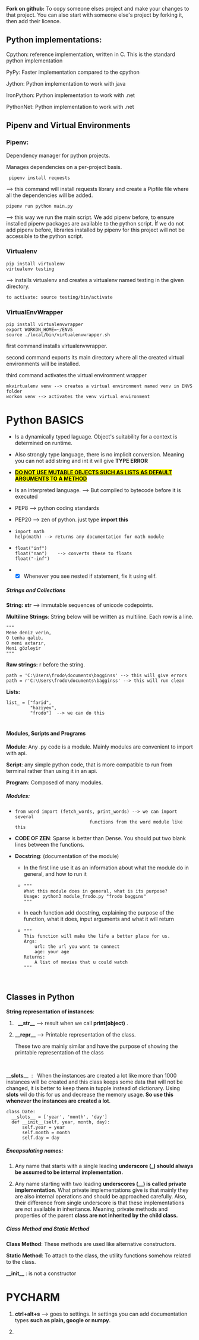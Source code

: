 **Fork on github:** To copy someone elses project and make your changes to that project. You can also start with someone else's project by forking it, then add their licence. 

## Python implementations:

Cpython:  reference implementation, written in C. This is the standard python implementation

PyPy: Faster implementation compared to the cpython

Jython: Python implementation to work with java

IronPython: Python implementation to work with .net 

PythonNet: Python implementation to work with .net

## Pipenv and Virtual Environments

### **Pipenv**:

Dependency manager for python projects. 

Manages dependencies on a per-project basis. 

```
 pipenv install requests
```

--> this command will install requests library and create a Pipfile file where all the dependencies will be added.

```
pipenv run python main.py 
```

--> this way we run the main script. We add pipenv before, to ensure installed pipenv packages are available to the python script. İf we do not add pipenv before, libraries installed by pipenv for this project will not be accessible to the python script.

### **Virtualenv**

```
pip install virtualenv
virtualenv testing
```

--> installs virtualenv and creates a virtualenv named testing in the given directory.

```
to activate: source testing/bin/activate
```

### VirtualEnvWrapper

```
pip install virtualenvwrapper
export WORKON_HOME=~/ENVS
source ./local/bin/virtualenvwrapper.sh
```

first command installs virtualenvwrapper.

second command exports its main directory where all the created virtual environments will be installed.

third command activates the virtual environment wrapper

```
mkvirtualenv venv --> creates a virtual environment named venv in ENVS folder
workon venv --> activates the venv virtual environment
```

# Python BASICS

- Is a dynamically typed laguage. Object's suitability for a context is determined on runtime.

- Also strongly type language, there is no implicit conversion. Meaning you can not add string and int it will give **TYPE ERROR**

- <u>**<mark>DO NOT USE MUTABLE OBJECTS SUCH AS LISTS AS DEFAULT ARGUMENTS TO A METHOD</mark>**</u>

- Is an interpreted language. --> But compiled to bytecode before it is executed

- PEP8 --> python coding standards

- PEP20 --> zen of python. just type **import this** 

- ```
  import math
  help(math) --> returns any documentation for math module
  ```

- ```
  float("inf")
  float("nan")    --> converts these to floats
  float("-inf")
  ```

- - [x] Whenever you see nested if statement, fix it using elif.

##### Strings and Collections

**String: str**  --> immutable sequences of unicode codepoints. 

**Multiline Strings**: String below will be written as multiline. Each row is a line. 

```
"""
Mene deniz verin,
O tenha qalıb,
O meni axtarır,
Meni gözleyir
"""
```

**Raw strings:** r before the string.  

```
path = 'C:\Users\frodo\documents\bagginss' --> this will give errors
path = r'C:\Users\frodo\documents\bagginss' --> this will run clean
```

**Lists:** 

```
list_ = ["farid",
         "haziyev",
         "frodo"]  --> we can do this
```

# 

#### Modules, Scripts and Programs

**Module**: Any .py code is a module. Mainly modules are convenient to import with api.

**Script**: any simple python code, that is more compatible to run from terminal rather than using it in an api.

**Program**: Composed of many modules.

##### Modules:

- ```
  from word import (fetch_words, print_words) --> we can import several 
                              functions from the word module like this
  ```

- **CODE OF ZEN**: Sparse is better than Dense. You should put two blank lines between the functions.

- **Docstring**: (documentation of the module)
  
  - In the first line use it as an information about what the module do in general, and how to run it
  
  - ```
    """
    What this module does in general, what is its purpose?
    Usage: python3 module_frodo.py "frodo baggıns"
    """
    ```
  
  - In each function add docstring, explaining the purpose of the function, what it does, input arguments and what it will return
  
  - ```
    """
    This function will make the life a better place for us.
    Args:
        url: the url you want to connect
        age: your age
    Returns:
        A list of movies that u could watch
    """
    ```

  





## Classes in Python

**String representation of instances**: 

1.   **\_\_str\_\_**  --> result when we call **print(object)** .  

2. **\_\_repr\_\_** --> Printable representation of the class. 
   
   These two are mainly similar and have the purpose of showing the printable representation of the class
   
    

**_\_slots\_\_**  :    When the instances are created a lot like more than 1000 instances will be created and this class keeps some data that will not be changed, it is better to keep them  in tupple instead of dictionary. Using __slots__ wil do this for us and decrease the memory usage. **So use this whenever the instances are created a lot**.

```
class Date:
  __slots__ = ['year', 'month', 'day']
  def __init__(self, year, month, day):
      self.year = year
      self.month = month
      self.day = day
```

##### **Encapsulating names**:

1) Any name that starts with a single leading **underscore (_) should always be assumed to be internal implementation.** 

2) Any name starting with two leading **underscores (__) is called private implementation**. What private implementations give is that mainly they are also internal operations and should be approached carefully. Also, their difference from single underscore is that these implementations are not available in inheritance. Meaning, private methods and properties of the parent **class are not inherited by the child class.**

##### Class Method and Static Method

**Class Method**: These methods are used like alternative constructors.

**Static Method**: To attach to the class, the utility functions somehow related to the class.

**\_\_init\_\_** : is not a constructor  

# PYCHARM

1. **ctrl+alt+s** --> goes to settings. In settings you can add documentation types **such as plain, google or numpy**.

2. 
